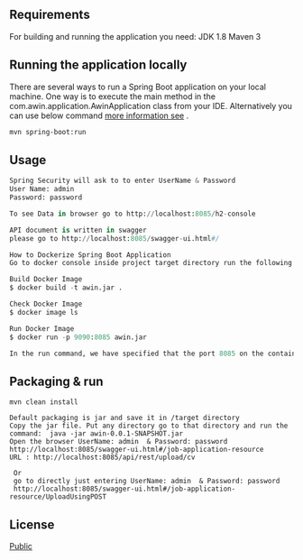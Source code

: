 ## Requirements
For building and running the application you need:
JDK 1.8
Maven 3

## Running the application locally
There are several ways to run a Spring Boot application on your local machine. One way is to execute the main method in the com.awin.application.AwinApplication class from your IDE.
Alternatively you can use below command [more information see](https://docs.spring.io/spring-boot/docs/current/reference/html/build-tool-plugins.html#build-tool-plugins-maven-plugin) .

```bash
mvn spring-boot:run
```

## Usage

```python
Spring Security will ask to to enter UserName & Password
User Name: admin
Password: password

To see Data in browser go to http://localhost:8085/h2-console

API document is written in swagger 
please go to http://localhost:8085/swagger-ui.html#/

How to Dockerize Spring Boot Application
Go to docker console inside project target directory run the following command 

Build Docker Image
$ docker build -t awin.jar .

Check Docker Image
$ docker image ls

Run Docker Image
$ docker run -p 9090:8085 awin.jar

In the run command, we have specified that the port 8085 on the container should be mapped to the port 9090 on the Host OS.
```

## Packaging & run  
```
mvn clean install

Default packaging is jar and save it in /target directory 
Copy the jar file. Put any directory go to that directory and run the command:  java -jar awin-0.0.1-SNAPSHOT.jar
Open the browser UserName: admin  & Password: password
http://localhost:8085/swagger-ui.html#/job-application-resource
URL : http://localhost:8085/api/rest/upload/cv

 Or
 go to directly just entering UserName: admin  & Password: password
 http://localhost:8085/swagger-ui.html#/job-application-resource/UploadUsingPOST

```

## License
[Public](https://test.com/licenses/)
